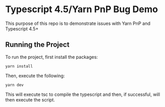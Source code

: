 # Typescript 4.5/Yarn PnP Bug Demo

This purpose of this repo is to demonstrate issues with Yarn PnP and Typescript 4.5+

## Running the Project

To run the project, first install the packages:

```
yarn install
```

Then, execute the following:

```
yarn dev
```

This will execute tsc to compile the typescript and then, if successful, will then execute the script.